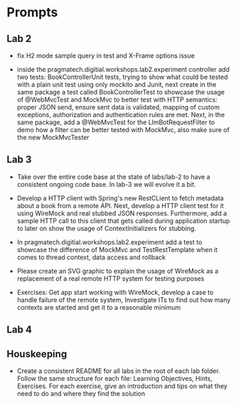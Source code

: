 # Prompts

## Lab 2

- fix H2 mode sample query in test and X-Frame options issue

- inside the pragmatech.digitial.workshops.lab2.experiment controller add two tests: BookControllerUnit tests, trying to show what could be tested with a plain unit test using only mockito and Junit, next create in the same package a test called BookControllerTest to showcase the usage of @WebMvcTest and MockMvc to better test with HTTP semantics: proper JSON send, ensure sent data is validated, mapping of custom exceptions, authorization and authentication rules are met. Next, in the same package, add a @WebMvcTest for the LlmBotRequestFilter to demo how a filter can be better tested with MockMvc, also make sure of the new MockMvcTester

## Lab 3

- Take over the entire code base at the state of labs/lab-2 to have a consistent ongoing code base. In lab-3 we will evolve it a bit.

- Develop a HTTP client with Spring's new RestCLient to fetch metadata about a book from a remote API. Next, develop a HTTP client test for it using WireMock and real stubbed JSON responses. Furthermore, add a sample HTTP call to this client that gets called during application startup to later on show the usage of ContextInitializers for stubbing.
- In pragmatech.digitial.workshops.lab2.experiment add a test to showcase the difference of MockMvc and TestRestTemplate when it comes to thread context, data access and rollback

- Please create an SVG graphic to explain the usage of WireMock as a replacement of a real remote HTTP system for testing purposes

- Exercises: Get app start working with WireMock, develop a case to handle failure of the remote system, Investigate ITs to find out how many contexts are started and get it to a reasonable minimum

## Lab 4

## Houskeeping

- Create a consistent README for all labs in the root of each lab folder. Follow the same structure for each file: Learning Objectives, Hints, Exercises. For each exercise, give an introduction and tips on what they need to do and where they find the solution
